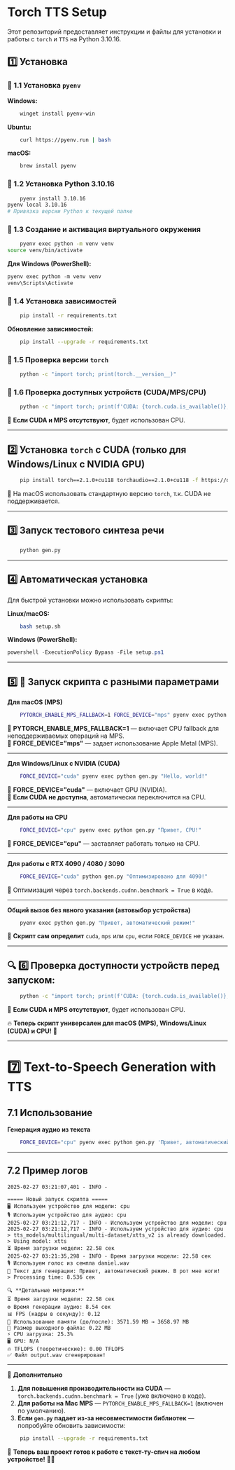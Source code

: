 # Torch TTS Setup

Этот репозиторий предоставляет инструкции и файлы для установки и работы с `torch` и `TTS` на Python 3.10.16.

## 1️⃣ Установка

### 🔹 1.1 Установка `pyenv`

**Windows:**
```bash
    winget install pyenv-win
```

**Ubuntu:**
```bash
    curl https://pyenv.run | bash
```

**macOS:**
```bash
    brew install pyenv
```

### 🔹 1.2 Установка Python 3.10.16
```bash
    pyenv install 3.10.16
pyenv local 3.10.16
# Привязка версии Python к текущей папке
```

### 🔹 1.3 Создание и активация виртуального окружения
```bash
    pyenv exec python -m venv venv
source venv/bin/activate
```

**Для Windows (PowerShell):**
```powershell
pyenv exec python -m venv venv
venv\Scripts\Activate
```

### 🔹 1.4 Установка зависимостей
```bash
    pip install -r requirements.txt
```

**Обновление зависимостей:**
```bash
    pip install --upgrade -r requirements.txt
```

### 🔹 1.5 Проверка версии `torch`
```bash
    python -c "import torch; print(torch.__version__)"
```

### 🔹 1.6 Проверка доступных устройств (CUDA/MPS/CPU)
```bash
    python -c "import torch; print(f'CUDA: {torch.cuda.is_available()}, MPS: {torch.backends.mps.is_available()}')"
```

📌 **Если CUDA и MPS отсутствуют**, будет использован CPU.

---
## 2️⃣ Установка `torch` с CUDA (только для Windows/Linux с NVIDIA GPU)
```bash
    pip install torch==2.1.0+cu118 torchaudio==2.1.0+cu118 -f https://download.pytorch.org/whl/torch_stable.html
```

📌 На macOS использовать стандартную версию `torch`, т.к. CUDA не поддерживается.

---
## 3️⃣ Запуск тестового синтеза речи
```bash
    python gen.py
```

---
## 4️⃣ Автоматическая установка
Для быстрой установки можно использовать скрипты:

**Linux/macOS:**
```bash
    bash setup.sh
```

**Windows (PowerShell):**
```powershell
powershell -ExecutionPolicy Bypass -File setup.ps1
```

---
## 5️⃣ 🚀 Запуск скрипта с разными параметрами

**Для macOS (MPS)**
```bash
    PYTORCH_ENABLE_MPS_FALLBACK=1 FORCE_DEVICE="mps" pyenv exec python gen.py "Привет, мир!"
```

🔹 **PYTORCH_ENABLE_MPS_FALLBACK=1** — включает CPU fallback для неподдерживаемых операций на MPS.  
🔹 **FORCE_DEVICE="mps"** — задает использование Apple Metal (MPS).

---
**Для Windows/Linux с NVIDIA (CUDA)**
```bash
    FORCE_DEVICE="cuda" pyenv exec python gen.py "Hello, world!"
```

🔹 **FORCE_DEVICE="cuda"** — включает GPU (NVIDIA).  
🔹 **Если CUDA не доступна**, автоматически переключится на CPU.

---
**Для работы на CPU**
```bash
    FORCE_DEVICE="cpu" pyenv exec python gen.py "Привет, CPU!"
```

🔹 **FORCE_DEVICE="cpu"** — заставляет работать только на CPU.

---
**Для работы с RTX 4090 / 4080 / 3090**
```bash
    FORCE_DEVICE="cuda" python gen.py "Оптимизировано для 4090!"
```

🔹 Оптимизация через `torch.backends.cudnn.benchmark = True` в коде.

---
**Общий вызов без явного указания (автовыбор устройства)**
```bash
    pyenv exec python gen.py "Привет, автоматический режим!"
```

🔹 **Скрипт сам определит** `cuda`, `mps` или `cpu`, если `FORCE_DEVICE` не указан.

---
## 🔍 6️⃣ Проверка доступности устройств перед запуском:
```bash
    python -c "import torch; print(f'CUDA: {torch.cuda.is_available()}, MPS: {torch.backends.mps.is_available()}')"
```

📌 **Если CUDA и MPS отсутствуют**, будет использован CPU.

🔥 **Теперь скрипт универсален для macOS (MPS), Windows/Linux (CUDA) и CPU!** 🚀

---
# 7️⃣ Text-to-Speech Generation with TTS

## 7.1 Использование

**Генерация аудио из текста**
```bash
    FORCE_DEVICE="cpu" pyenv exec python gen.py 'Привет, автоматический режим. В рот мне ноги!'
```

---
## 7.2 Пример логов

```plaintext
2025-02-27 03:21:07,401 - INFO -

===== Новый запуск скрипта =====
🖥️ Используем устройство для модели: cpu
🎙 Используем устройство для аудио: cpu
2025-02-27 03:21:12,717 - INFO - Используем устройство для модели: cpu
2025-02-27 03:21:12,717 - INFO - Используем устройство для аудио: cpu
> tts_models/multilingual/multi-dataset/xtts_v2 is already downloaded.
> Using model: xtts
⏳ Время загрузки модели: 22.58 сек
2025-02-27 03:21:35,298 - INFO - Время загрузки модели: 22.58 сек
🎙️ Используем голос из семпла daniel.wav
📢 Текст для генерации: Привет, автоматический режим. В рот мне ноги!
> Processing time: 8.536 сек

🔍 **Детальные метрики:**
⏳ Время загрузки модели: 22.58 сек
⚙️ Время генерации аудио: 8.54 сек
📊 FPS (кадры в секунду): 0.12
💾 Использование памяти (до/после): 3571.59 MB → 3658.97 MB
📂 Размер выходного файла: 0.22 MB
⚡ CPU загрузка: 25.3%
🖥️ GPU: N/A
🔥 TFLOPS (теоретические): 0.00 TFLOPS
✅ Файл output.wav сгенерирован!
```

---
📌 **Дополнительно**
1. **Для повышения производительности на CUDA** — `torch.backends.cudnn.benchmark = True` (уже включено в коде).
2. **Для работы на Mac MPS** — `PYTORCH_ENABLE_MPS_FALLBACK=1` (включен по умолчанию).
3. **Если `gen.py` падает из-за несовместимости библиотек** — попробуйте обновить зависимости:
```bash
    pip install --upgrade -r requirements.txt
```
    
🎉 **Теперь ваш проект готов к работе с текст-ту-спич на любом устройстве!** 🚀🔥
